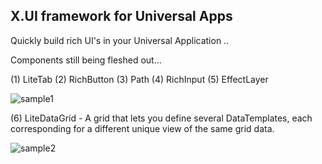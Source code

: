## X.UI framework for Universal Apps

Quickly build rich UI's in your Universal Application .. 




Components still being fleshed out...

(1) LiteTab
(2) RichButton
(3) Path
(4) RichInput
(5) EffectLayer

![sample1]


(6) LiteDataGrid - A grid that lets you define several DataTemplates, each corresponding for a different unique view of the same grid data.

![sample2]



[sample1]: http://officediscoverybeta.azurewebsites.net/wp-content/uploads/2016/02/1.png "Sample Components"
[sample2]: http://officediscoverybeta.azurewebsites.net/wp-content/uploads/2016/02/2.png "Sample LiteDataGrid"
